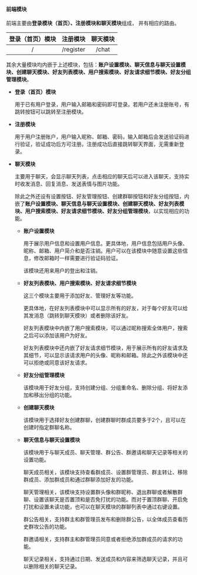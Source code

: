 #### 前端模块

前端主要由**登录模块（首页）、注册模块和聊天模块**组成， 并有相应的路由。

| 登录（首页）模块 | 注册模块  | 聊天模块 |
| :--------------: | :-------: | :------: |
|        /         | /register |  /chat   |


其余大量模块均内嵌于上述模块，包括：**账户设置模块、聊天信息与聊天设置模块、创建聊天模块、好友列表模块、用户搜索模块、好友请求细节模块、好友分组管理模块**。

- **登录（首页）模块**

  用于已有用户登录，用户输入邮箱和密码即可登录。若用户还未注册账号，有跳转按钮可以跳转至注册模块。

- **注册模块**

  用于用户注册账户，用户输入昵称、邮箱、密码，输入邮箱后会发送验证码进行验证，验证成功后方可注册。注册成功后直接跳转聊天界面，无需重新登录。

- **聊天模块**

  主要用于聊天，会显示聊天列表，点击相应的聊天后可以进入该聊天，支持实时收发消息、回复消息、发送表情与图片功能。

  除此之外还设有设置按钮、好友管理按钮、创建群聊按钮和好友分组按钮，内嵌了**账户设置模块、聊天信息与聊天设置模块、创建聊天模块、好友列表模块、用户搜索模块、好友请求细节模块、好友分组管理模块**，以实现相应的功能。

  - **账户设置模块**

    用于展示用户信息和设置用户信息。更具体地，用户信息包括用户头像、昵称、邮箱、用户简介和是否注销。用户可以在该模块中随意设置这些信息，修改邮箱时一样需要进行验证码验证。

    该模块还用来用户的登出和注销。

  - **好友列表模块、用户搜索模块、好友请求细节模块**

    这三个模块主要用于添加好友、管理好友等功能。

    更具体地，在好友列表模块中可以显示所有的好友，对于每个好友可以给其发消息（跳转到聊天模块）或者删除该好友。

    好友列表模块中内嵌了用户搜索模块，可以通过昵称搜索全体用户，搜索之后可以添加该用户为好友。

    好友列表模块中还内嵌了好友请求细节模块，用于展示所有的好友请求及其细节，可以显示该请求用户的头像、昵称和邮箱。除此之外该模块中还可以拒绝或同意该好友请求。

  - **好友分组管理模块**

    该模块用于好友分组，支持创建分组、分组重命名、删除分组、将好友添加和移出分组的功能。

  - **创建聊天模块**

    该模块用于选择好友创建群聊，创建群聊时群成员要多于2个，且可以在创建时指定群聊名称。

  - **聊天信息与聊天设置模块**

    该模块用于与聊天成员、聊天管理、群公告、群邀请和聊天记录等相关的设置功能。

    聊天成员相关，该模块支持查看群成员、设置群管理员、群主转让、移除群成员、添加群成员和通过群聊添加好友的功能。

    聊天管理相关，该模块支持设置群头像和群昵称、退出群聊或者解散群聊、设置该聊天是否置顶和是否免打扰的功能。而对于置顶群聊、开启免打扰和设置未读功能，也可以在聊天模块的群聊列表中通过右键设置。

    群公告相关，支持群主和群管理员发布和删除群公告，以全体成员查看历史群攻公告的功能。

    群邀请相关，支持群主和群管理员同意或者拒绝添加群成员的请求的功能。

    聊天记录相关，支持通过日期、发送成员和内容来筛选聊天记录，并且可以删除相关的聊天记录。
